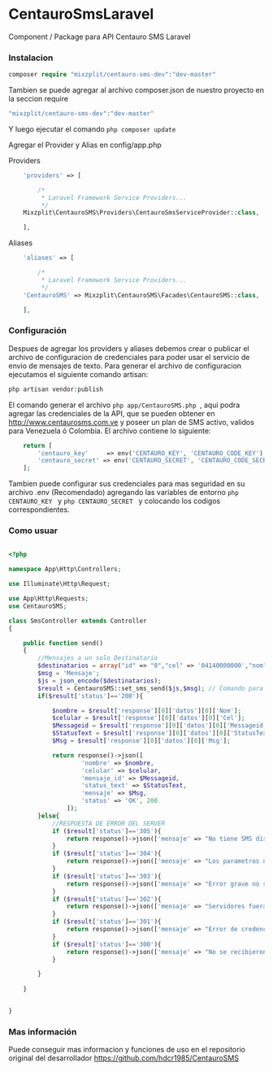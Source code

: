 # CentauroSmsLaravel
Component / Package para API Centauro SMS Laravel

### Instalacion

```php
composer require "mixzplit/centauro-sms-dev":"dev-master"
```

Tambien se puede agregar al archivo composer.json de nuestro proyecto en la seccion require

```php
"mixzplit/centauro-sms-dev":"dev-master"
```

Y luego ejecutar el comando ```php composer update ```

Agregar el Provider y Alias en config/app.php

Providers
```php
    'providers' => [

        /*
         * Laravel Framework Service Providers...
         */
	Mixzplit\CentauroSMS\Providers\CentauroSmsServiceProvider::class,

    ],
```
Aliases
```php
    'aliases' => [

        /*
         * Laravel Framework Service Providers...
         */
	'CentauroSMS' => Mixzplit\CentauroSMS\Facades\CentauroSMS::class,

    ],
```

### Configuración

Despues de agregar los providers y aliases debemos crear o publicar el archivo de configuracion de credenciales para poder usar el servicio de envio de mensajes de texto. Para generar el archivo de configuracion ejecutamos el siguiente comando artisan:

```php
php artisan vendor:publish
```

El comando generar el archivo ```php app/CentauroSMS.php ```, aqui podra agregar las credenciales de la API, que se pueden obtener en http://www.centaurosms.com.ve y poseer un plan de SMS activo, validos para Venezuela ó Colombia. El archivo contiene lo siguiente:

```php
	return [
		'centauro_key'     => env('CENTAURO_KEY', 'CENTAURO_CODE_KEY'),
		'centauro_secret' => env('CENTAURO_SECRET', 'CENTAURO_CODE_SECRET')
	];
```

Tambien puede configurar sus credenciales para mas seguridad en su archivo .env (Recomendado) agregando las variables de entorno ```php CENTAURO_KEY ```  y  ```php CENTAURO_SECRET ``` y colocando los codigos correspondientes.

### Como usuar

```php

<?php

namespace App\Http\Controllers;

use Illuminate\Http\Request;

use App\Http\Requests;
use CentauroSMS;

class SmsController extends Controller
{

    public function send()
    {
        //Mensajes a un solo Destinatario
        $destinatarios = array("id" => "0","cel" => '04140000000',"nom" => 'Julian Pacheco');
        $msg = 'Mensaje';
        $js = json_encode($destinatarios);
        $result = CentauroSMS::set_sms_send($js,$msg); // Comando para enviar SMS Normales
        if($result['status']=='200'){

            $nombre = $result['response'][0]['datos'][0]['Nom'];
            $celular = $result['response'][0]['datos'][0]['Cel'];
            $Messageid = $result['response'][0]['datos'][0]['Messageid'];
            $StatusText = $result['response'][0]['datos'][0]['StatusText'];
            $Msg = $result['response'][0]['datos'][0]['Msg'];

            return response()->json([
                    'nombre' => $nombre, 
                    'celular' => $celular,
                    'mensaje_id' => $Messageid,
                    'status_text' => $StatusText,
                    'mensaje' => $Msg, 
                    'status' => 'OK', 200
                ]);
        }else{
            //RESPUESTA DE ERROR DEL SERVER
            if ($result['status']=='305'){ 
                return response()->json(['mensaje' => "No tiene SMS disponibles para realizar este envio", 'status' => 305, 305]);
            }
            if ($result['status']=='304'){ 
                return response()->json(['mensaje' => "Los parametros no son correctos por favor no modifique la API", 'status' => 304, 304]);
            }
            if ($result['status']=='303'){ 
                return response()->json(['mensaje' => "Error grave no se recibio parametro de la API", 'status' => 303, 303]);
            }
            if ($result['status']=='302'){ 
                return response()->json(['mensaje' => "Servidores fuera de linea", 'status' => 302, 302]);
            }
            if ($result['status']=='301'){ 
                return response()->json(['mensaje' => "Error de credenciales", 'status' => 301, 301]);
            }
            if ($result['status']=='300'){ 
                return response()->json(['mensaje' => "No se recibieron los parametros necesarios", 'status' => 300, 300]);
            }

        }
        
    }


}

```

### Mas información

Puede conseguir mas informacion y funciones de uso en el repositorio original del desarrollador https://github.com/hdcr1985/CentauroSMS

